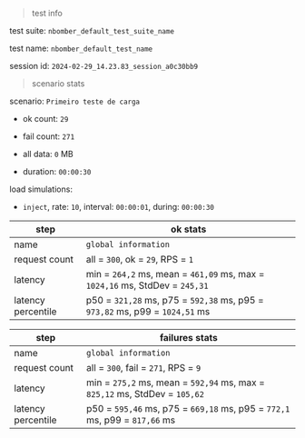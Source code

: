 > test info

test suite: `nbomber_default_test_suite_name`

test name: `nbomber_default_test_name`

session id: `2024-02-29_14.23.83_session_a0c30bb9`

> scenario stats

scenario: `Primeiro teste de carga`

  - ok count: `29`

  - fail count: `271`

  - all data: `0` MB

  - duration: `00:00:30`

load simulations:

  - `inject`, rate: `10`, interval: `00:00:01`, during: `00:00:30`

|step|ok stats|
|---|---|
|name|`global information`|
|request count|all = `300`, ok = `29`, RPS = `1`|
|latency|min = `264,2` ms, mean = `461,09` ms, max = `1024,16` ms, StdDev = `245,31`|
|latency percentile|p50 = `321,28` ms, p75 = `592,38` ms, p95 = `973,82` ms, p99 = `1024,51` ms|


|step|failures stats|
|---|---|
|name|`global information`|
|request count|all = `300`, fail = `271`, RPS = `9`|
|latency|min = `275,2` ms, mean = `592,94` ms, max = `825,12` ms, StdDev = `105,62`|
|latency percentile|p50 = `595,46` ms, p75 = `669,18` ms, p95 = `772,1` ms, p99 = `817,66` ms|




